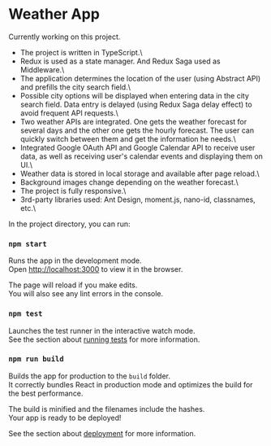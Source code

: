 # Weather App

Currently working on this project.

- The project is written in TypeScript.\
- Redux is used as a state manager. And Redux Saga used as Middleware.\
- The application determines the location of the user (using Abstract API) and prefills the city search field.\
- Possible city options will be displayed when entering data in the city search field. Data entry is delayed (using Redux Saga delay effect) to avoid frequent API requests.\
- Two weather APIs are integrated. One gets the weather forecast for several days and the other one gets the hourly forecast. The user can quickly switch between them and get the information he needs.\
- Integrated Google OAuth API and Google Calendar API to receive user data, as well as receiving user's calendar events and displaying them on UI.\
- Weather data is stored in local storage and available after page reload.\
- Background images change depending on the weather forecast.\
- The project is fully responsive.\
- 3rd-party libraries used: Ant Design, moment.js, nano-id, classnames, etc.\

In the project directory, you can run:

### `npm start`

Runs the app in the development mode.\
Open [http://localhost:3000](http://localhost:3000) to view it in the browser.

The page will reload if you make edits.\
You will also see any lint errors in the console.

### `npm test`

Launches the test runner in the interactive watch mode.\
See the section about [running tests](https://facebook.github.io/create-react-app/docs/running-tests) for more information.

### `npm run build`

Builds the app for production to the `build` folder.\
It correctly bundles React in production mode and optimizes the build for the best performance.

The build is minified and the filenames include the hashes.\
Your app is ready to be deployed!

See the section about [deployment](https://facebook.github.io/create-react-app/docs/deployment) for more information.